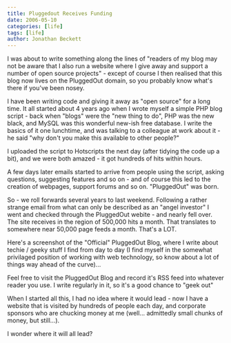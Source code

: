 ```yaml
---
title: Pluggedout Receives Funding
date: 2006-05-10
categories: [life]
tags: [life]
author: Jonathan Beckett
---
```


I was about to write something along the lines of "readers of my blog may not be aware that I also run a website where I give away and support a number of open source projects" - except of course I then realised that this blog now lives on the PluggedOut domain, so you probably know what's there if you've been nosey.

I have been writing code and giving it away as "open source" for a long time. It all started about 4 years ago when I wrote myself a simple PHP blog script - back when "blogs" were the "new thing to do", PHP was the new black, and MySQL was this wonderful new-ish free database. I write the basics of it one lunchtime, and was talking to a colleague at work about it - he said "why don't you make this available to other people?"

I uploaded the script to Hotscripts the next day (after tidying the code up a bit), and we were both amazed - it got hundreds of hits within hours.

A few days later emails started to arrive from people using the script, asking questions, suggesting features and so on - and of course this led to the creation of webpages, support forums and so on. "PluggedOut" was born.

So - we roll forwards several years to last weekend. Following a rather strange email from what can only be described as an "angel investor" I went and checked through the PluggedOut webite - and nearly fell over. The site receives in the region of 500,000 hits a month. That translates to somewhere near 50,000 page feeds a month. That's a LOT.

Here's a screenshot of the "Official" PluggedOut Blog, where I write about techie / geeky stuff I find from day to day (I find myself in the somewhat privilaged position of working with web technology, so know about a lot of things way ahead of the curve)...

Feel free to visit the PluggedOut Blog and record it's RSS feed into whatever reader you use. I write regularly in it, so it's a good chance to "geek out" 

When I started all this, I had no idea where it would lead - now I have a website that is visited by hundreds of people each day, and corporate sponsors who are chucking money at me (well... admittedly small chunks of money, but still...).

I wonder where it will all lead?